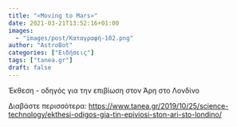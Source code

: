 ```yaml
---
title: "«Moving to Mars»"
date: 2021-03-21T13:52:16+01:00
images:
  - "images/post/Καταγραφή-102.png"
author: "AstroBot"
categories: ["Ειδήσεις"]
tags: ["tanea.gr"]
draft: false
---
```


Έκθεση - οδηγός για την επιβίωση στον Άρη στο Λονδίνο

Διαβάστε περισσότερα: https://www.tanea.gr/2019/10/25/science-technology/ekthesi-odigos-gia-tin-epiviosi-ston-ari-sto-londino/
